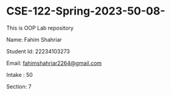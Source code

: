 # CSE-122-Spring-2023-50-08-
This is OOP Lab repository

Name: Fahim Shahriar

Student Id: 22234103273

Email: fahimshahriar2264@gmail.com

Intake : 50

Section: 7
